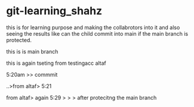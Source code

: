 # git-learning_shahz
this is for learning purpose and making the collabrotors into it and also seeing the results like can the child commit into main if the main branch is protected.

this is is main branch


this is again tseting from testingacc altaf


5:20am >> commmit

..>from altaf> 5:21

from altaf> again 5:29 > > > after protecitng the main branch

